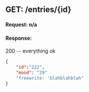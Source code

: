 ## GET: /entries/{id}

#### Request: n/a

#### Response:

200 -- everything ok

```json
{
    "id":"222",
    "mood": "29"
    "freewrite: 'blahblahblah"
}
```
